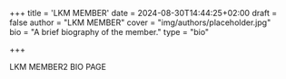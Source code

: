 +++
title = 'LKM MEMBER'
date = 2024-08-30T14:44:25+02:00
draft = false
author = "LKM MEMBER"
cover = "img/authors/placeholder.jpg"  
bio = "A brief biography of the member."
type = "bio"

+++

LKM MEMBER2 BIO PAGE
